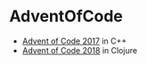 # AdventOfCode
* [Advent of Code 2017](https://adventofcode.com/2017/) in C++
* [Advent of Code 2018](https://adventofcode.com/2018/) in Clojure 

